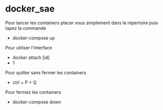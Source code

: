 # docker_sae

Pour lancer les containers placer vous simplement dans le repertoire puis tapez la commande

- docker-compose up

Pour utiliser l'interface 

- docker attach [id]
- 1

Pour quitter sans fermer les containers 

- ctrl + P + Q

Pour fermez les containers

- docker-compose down
